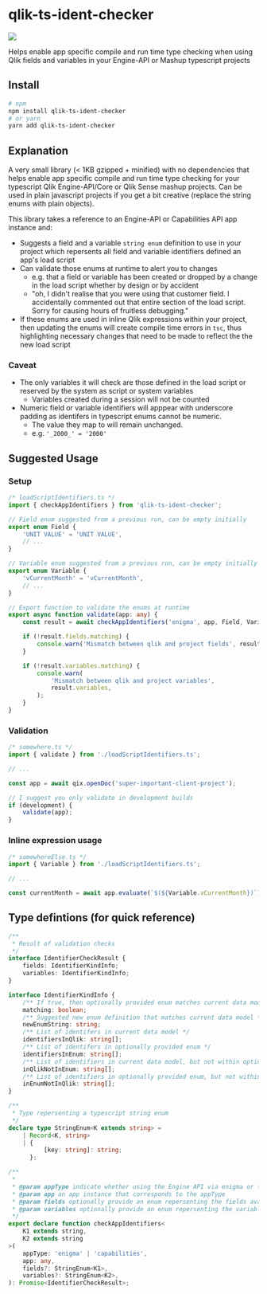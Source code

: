 # qlik-ts-ident-checker
[![](https://img.shields.io/npm/v/qlik-ts-ident-checker.svg)](https://www.npmjs.com/package/qlik-ts-ident-checker)

Helps enable app specific compile and run time type checking when using Qlik
fields and variables in your Engine-API or Mashup typescript projects

## Install

```sh
# npm
npm install qlik-ts-ident-checker
# or yarn
yarn add qlik-ts-ident-checker
```

## Explanation

A very small library (< 1KB gzipped + minified) with no dependencies that helps
enable app specific compile and run time type checking for your typescript Qlik
Engine-API/Core or Qlik Sense mashup projects. Can be used in plain javascript
projects if you get a bit creative (replace the string enums with plain
objects).

This library takes a reference to an Engine-API or Capabilities API app instance
and:

-   Suggests a field and a variable `string enum` definition to use in your
    project which repersents all field and variable identifiers defined an app's
    load script
-   Can validate those enums at runtime to alert you to changes
    -   e.g. that a field or variable has been created or dropped by a change in
        the load script whether by design or by accident
    -   "oh, I didn't realise that you were using that customer field. I
        accidentally commented out that entire section of the load script. Sorry
        for causing hours of fruitless debugging."
-   If these enums are used in inline Qlik expressions within your project, then
    updating the enums will create compile time errors in `tsc`, thus
    highlighting necessary changes that need to be made to reflect the the new
    load script

### Caveat

-   The only variables it will check are those defined in the load script or
    reserved by the system as script or system variables
    -   Variables created during a session will not be counted
-   Numeric field or variable identifiers will apppear with underscore padding
    as identifers in typescript enums cannot be numeric.
    -   The value they map to will remain unchanged.
    -   e.g. `'_2000_' = '2000'`

## Suggested Usage

### Setup

```ts
/* loadScriptIdentifiers.ts */
import { checkAppIdentifiers } from 'qlik-ts-ident-checker';

// Field enum suggested from a previous run, can be empty initially
export enum Field {
    'UNIT VALUE' = 'UNIT VALUE',
    // ...
}

// Variable enum suggested from a previous run, can be empty initially
export enum Variable {
    'vCurrentMonth' = 'vCurrentMonth',
    // ...
}

// Export function to validate the enums at runtime
export async function validate(app: any) {
    const result = await checkAppIdentifiers('enigma', app, Field, Variable);

    if (!result.fields.matching) {
        console.warn('Mismatch between qlik and project fields', result.fields);
    }

    if (!result.variables.matching) {
        console.warn(
            'Mismatch between qlik and project variables',
            result.variables,
        );
    }
}
```

### Validation

```ts
/* somewhere.ts */
import { validate } from './loadScriptIdentifiers.ts';

// ...

const app = await qix.openDoc('super-important-client-project');

// I suggest you only validate in development builds
if (development) {
    validate(app);
}
```

### Inline expression usage

```ts
/* somewhereElse.ts */
import { Variable } from './loadScriptIdentifiers.ts';

// ...

const currentMonth = await app.evaluate(`$(${Variable.vCurrentMonth})`);
```

## Type defintions (for quick reference)

```ts
/**
 * Result of validation checks
 */
interface IdentifierCheckResult {
    fields: IdentifierKindInfo;
    variables: IdentifierKindInfo;
}

interface IdentifierKindInfo {
    /** If true, then optionally provided enum matches current data model */
    matching: boolean;
    /** Suggested new enum definition that matches current data model */
    newEnumString: string;
    /** List of identifers in current data model */
    identifiersInQlik: string[];
    /** List of identifers in optionally provided enum */
    identifiersInEnum: string[];
    /** List of identifiers in current data model, but not within optionally provided enum */
    inQlikNotInEnum: string[];
    /** List of identifiers in optionally provided enum, but not within the current data model */
    inEnumNotInQlik: string[];
}

/**
 * Type repersenting a typescript string enum
 */
declare type StringEnum<K extends string> =
    | Record<K, string>
    | {
          [key: string]: string;
      };

/**
 *
 * @param appType indicate whether using the Engine API via enigma or the Capabilities API
 * @param app an app instance that corresponds to the appType
 * @param fields optionally provide an enum repersenting the fields available in the data model to validate
 * @param variables optionally provide an enum repersenting the variables available in the data model to validate
 */
export declare function checkAppIdentifiers<
    K1 extends string,
    K2 extends string
>(
    appType: 'enigma' | 'capabilities',
    app: any,
    fields?: StringEnum<K1>,
    variables?: StringEnum<K2>,
): Promise<IdentifierCheckResult>;
```
